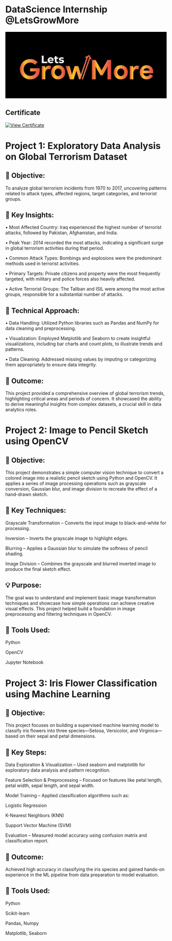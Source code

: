 # DataScience Internship @LetsGrowMore

![LetsGrowMore logo](https://github.com/Athira002/LGMVIP/blob/f60793a10e0e27a689f41b7fdbac44a8f44412ba/LetsGrowMorelogo.jpg)

## Certificate

[![View Certificate](https://img.shields.io/badge/Certificate-View-green)](https://github.com/Athira002/LGMVIP/blob/324a1fd421e2d52fccc4b3872a7e0aa86f4a3942/Athira%20Sreekumar%20.pdf)

# Project 1: Exploratory Data Analysis on Global Terrorism Dataset

## 📝 Objective:

To analyze global terrorism incidents from 1970 to 2017, uncovering patterns related to attack types, affected regions, target categories, and terrorist groups.

## 🔧 Key Insights:

• Most Affected Country: Iraq experienced the highest number of terrorist
attacks, followed by Pakistan, Afghanistan, and India.

• Peak Year: 2014 recorded the most attacks, indicating a significant surge in
global terrorism activities during that period.

• Common Attack Types: Bombings and explosions were the predominant
methods used in terrorist activities.

• Primary Targets: Private citizens and property were the most frequently
targeted, with military and police forces also heavily affected.

• Active Terrorist Groups: The Taliban and ISIL were among the most active
groups, responsible for a substantial number of attacks.

## 🧰 Technical Approach:

• Data Handling: Utilized Python libraries such as Pandas and NumPy for data
cleaning and preprocessing.

• Visualization: Employed Matplotlib and Seaborn to create insightful
visualizations, including bar charts and count plots, to illustrate trends and
patterns.

• Data Cleaning: Addressed missing values by imputing or categorizing them
appropriately to ensure data integrity.

## 🎯 Outcome:

This project provided a comprehensive overview of global terrorism trends, highlighting
critical areas and periods of concern. It showcased the ability to derive meaningful
insights from complex datasets, a crucial skill in data analytics roles.


# Project 2: Image to Pencil Sketch using OpenCV

## 📝 Objective:

This project demonstrates a simple computer vision technique to convert a colored image into a realistic pencil sketch using Python and OpenCV. It applies a series of image processing operations such as grayscale conversion, Gaussian blur, and image division to recreate the effect of a hand-drawn sketch.

## 🔧 Key Techniques:

Grayscale Transformation – Converts the input image to black-and-white for processing.

Inversion – Inverts the grayscale image to highlight edges.

Blurring – Applies a Gaussian blur to simulate the softness of pencil shading.

Image Division – Combines the grayscale and blurred inverted image to produce the final sketch effect.

## 💡 Purpose:

The goal was to understand and implement basic image transformation techniques and showcase how simple operations can achieve creative visual effects. This project helped build a foundation in image preprocessing and filtering techniques in OpenCV.

## 🧰 Tools Used:

Python

OpenCV

Jupyter Notebook

# Project 3: Iris Flower Classification using Machine Learning

## 📝 Objective:

This project focuses on building a supervised machine learning model to classify iris flowers into three species—Setosa, Versicolor, and Virginica—based on their sepal and petal dimensions.

## 🔧 Key Steps:

Data Exploration & Visualization – Used seaborn and matplotlib for exploratory data analysis and pattern recognition.

Feature Selection & Preprocessing – Focused on features like petal length, petal width, sepal length, and sepal width.

Model Training – Applied classification algorithms such as:

Logistic Regression

K-Nearest Neighbors (KNN)

Support Vector Machine (SVM)

Evaluation – Measured model accuracy using confusion matrix and classification report.

## 🎯 Outcome:

Achieved high accuracy in classifying the iris species and gained hands-on experience in the ML pipeline from data preparation to model evaluation.

## 🧰 Tools Used:

Python

Scikit-learn

Pandas, Numpy

Matplotlib, Seaborn








